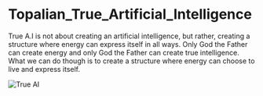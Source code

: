 # Topalian_True_Artificial_Intelligence
True A.I is not about creating an artificial intelligence, but rather, creating a structure where energy can express itself in all ways. Only God the Father can create energy and only God the Father can create true intelligence. What we can do though is to create a structure where energy can choose to live and express itself.

![True AI](https://pbs.twimg.com/media/Ft-tlXWXoAcWLgn?format=jpg&name=large)
